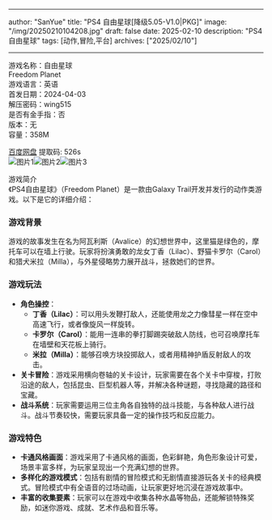 
---
author: "SanYue"
title: "PS4 自由星球[降级5.05-V1.0|PKG]"
image: "/img/20250210104208.jpg"
draft: false
date: 2025-02-10
description: "PS4 自由星球"
tags: [动作,冒险,平台]
archives: ["2025/02/10"]

---

游戏名称：自由星球   
Freedom Planet    
游戏语言：英语  
首发日期：2024-04-03  
解压密码：wing515  
是否有金手指：否  
版本：无   
容量：358M

[百度网盘](https://pan.baidu.com/s/1AUYTBI0vxtE5_wFyggUjXA) 提取码: 526s  
![图片1](/img/ab6441.jpg)![图片2](/img/babe34.jpg)![图片3](/img/17d79a.jpg)  

游戏简介  
《PS4自由星球》（Freedom Planet）是一款由Galaxy Trail开发并发行的动作类游戏。以下是它的详细介绍：

### 游戏背景
游戏的故事发生在名为阿瓦利斯（Avalice）的幻想世界中，这里猫是绿色的，摩托车可以在墙上行驶。玩家将扮演勇敢的龙女丁香（Lilac）、野猫卡罗尔（Carol）和猎犬米拉（Milla），与外星侵略势力展开战斗，拯救她们的世界。

### 游戏玩法
- **角色操控**：
    - **丁香（Lilac）**：可以用头发鞭打敌人，还能使用龙之力像彗星一样在空中高速飞行，或者像旋风一样旋转。
    - **卡罗尔（Carol）**：能用一连串的拳打脚踢突破敌人防线，也可召唤摩托车在墙壁和天花板上骑行。
    - **米拉（Milla）**：能够召唤方块投掷敌人，或者用精神护盾反射敌人的攻击。
- **关卡冒险**：游戏采用横向卷轴的关卡设计，玩家需要在各个关卡中穿梭，打败沿途的敌人，包括昆虫、巨型机器人等，并解决各种谜题，寻找隐藏的路径和宝藏。
- **战斗系统**：玩家需要运用三位主角各自独特的战斗技能，与各种敌人进行战斗。战斗节奏较快，需要玩家具备一定的操作技巧和反应能力。

### 游戏特色
- **卡通风格画面**：游戏采用了卡通风格的画面，色彩鲜艳，角色形象设计可爱，场景丰富多样，为玩家呈现出一个充满幻想的世界。
- **多样化的游戏模式**：包括有剧情的冒险模式和无剧情直接游玩各关卡的经典模式。冒险模式中有全语音的过场动画，让玩家更好地沉浸在游戏故事中。
- **丰富的收集要素**：玩家可以在游戏中收集各种水晶等物品，还能解锁特殊奖励，如迷你游戏、成就、艺术作品和音乐等。
